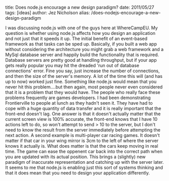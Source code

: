 title: Does node.js encourage a new design paradigm?
date: 2011/05/27
tags: [ideas]
author: Jez Nicholson
alias: /does-nodejs-encourage-a-new-design-paradigm

I was discussing node.js with one of the guys here at WhereCampEU. My question is whether using node.js affects how you design an application and not just that it speeds it up.
The initial benefit of an event-based framework as that tasks can be sped up. Basically, if you built a web app without considering the architecture you might grab a web framework and a MySql database server and happily build the functionality that is required. Database servers are pretty good at handling throughput, but if your app gets really popular you may hit the dreaded 'run out of database connections' error. Fine you say, just increase the number of connections, and then the size of the server's memory. A lot of the time this will (and has up to now) worked just fine. Something like node.js would mean that you never hit this problem....but then again, most people never even considered that it is a problem that they would have.
The people who really face these problems frequently are games developers. I had been demonstrating Frontierville to people at lunch as they hadn't seen it. They have had to cope with a huge quantity of data transfer and it is really important that the front-end doesn't lag. One answer is that it doesn't actually matter that the current screen view is 100% accurate, the front-end knows that I have 10 actions left to do, so won't attempt to send &gt; 10 to the server, but I don't need to know the result from the server immediately before attempting the next action.
A second example is multi-player car racing games. It doesn't matter if that car in your wing mirror is 3cm to the left of where the server knows it actually is. What does matter is that the cars keep moving in real time. The game can ease the oppenent car back into the correct path when you are updated with its actual position.
This brings a (slightly) new paradigm of inaccurate representation and catching up with the server later. It seems to me that node.js is enabling just this sort of systems thinking and that it does mean that you need to design your application differently.
